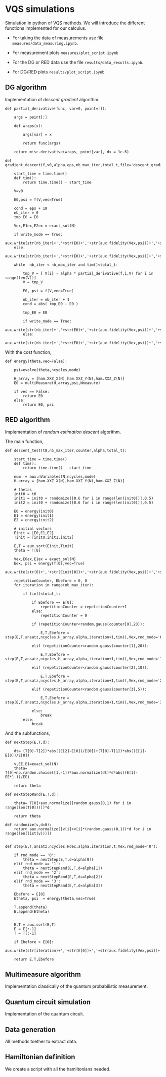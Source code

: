 # VQS simulations
Simulation in python of VQS methods. We will introduce the different functions implemented for our calculus.

* For taking the data of measurements use file `measures/data_measuring.ipynb`.
* For measurement plots `measures/plot_script.ipynb`

* For the DG or RED data use the file `results/data_results.ipynb`.
* For DG/RED plots `results/plot_script.ipynb`

## DG algorithm 
Implementation of *descent gradient* algorithm.

```
def partial_derivative(func, var=0, point=[]):
    
    args = point[:]
    
    def wraps(x):
        
        args[var] = x
        
        return func(args)
    
    return misc.derivative(wraps, point[var], dx = 1e-6)

def gradient_descent(f,v0,alpha,eps,nb_max_iter,total_t,file='descent_gradient',write_mode=False):
    
    start_time = time.time()
    def tim():
        return time.time() - start_time
    
    V=v0

    E0,psi = f(V,vec=True)

    cond = eps + 10
    nb_iter = 0 
    tmp_E0 = E0
    
    Vex,E1ex,E2ex = exact_sol(N)
    
    if write_mode == True:
        aux.write(str(nb_iter)+','+str(E0)+','+str(aux.fidelity(Vex,psi))+','+str(tim())+','+str(mode),file,path)
    else:
        aux.write(str(nb_iter)+','+str(E0)+','+str(aux.fidelity(Vex,psi))+','+str(tim()),file,path)
    
    while  nb_iter < nb_max_iter and tim()<total_t:
        
        tmp_V = [ V[i] - alpha * partial_derivative(f,i,V) for i in range(len(V))]
        V = tmp_V

        E0, psi = f(V,vec=True)

        nb_iter = nb_iter + 1
        cond = abs( tmp_E0 - E0 )
        
        tmp_E0 = E0
        
        if write_mode == True:
            aux.write(str(nb_iter)+','+str(E0)+','+str(aux.fidelity(Vex,psi))+','+str(tim())+','+str(mode),file,path)
        else:
            aux.write(str(nb_iter)+','+str(E0)+','+str(aux.fidelity(Vex,psi))+','+str(tim()),file,path)
```
With the cost function,

```
def energy(theta,vec=False):
    
    psi=evolve(theta,ncycles,mode)
    
    H_array = [ham.XXZ_X(N),ham.XXZ_Y(N),ham.XXZ_Z(N)]
    E0 = multiMeasure(H_array,psi,Nmeasure)
    
    if vec == False:
        return E0
    else:
        return E0, psi
```

## RED algorithm 
Implementation of *random estimation descent* algorithm.

The main function,

```
def descent_test(t0,nb_max_iter,counter,alpha,total_t):
    
    start_time = time.time()
    def tim():
        return time.time() - start_time

    num  = aux.nVariables(N,ncycles,mode)
    H_array = [ham.XXZ_X(N),ham.XXZ_Y(N),ham.XXZ_Z(N)]

    # thetas
    init0 = t0  
    init1 = init0 + randomize([0.6 for i in range(len(init0))],0.5)
    init2 = init0 + randomize([0.6 for i in range(len(init0))],0.5)

    E0 = energy(init0)
    E1 = energy(init1)
    E2 = energy(init2)

    # initial vectors
    Einit = [E0,E1,E2]
    Tinit = [init0,init1,init2]

    E,T = aux.sort(Einit,Tinit)
    theta = T[0]
    
    Vex,E0ex,E1ex = exact_sol(N)
    Eex, psi = energy(T[0],vec=True)
    aux.write(str(0)+','+str(Einit[0])+','+str(aux.fidelity(Vex,psi))+','+str(tim()),'random_estimation_descent',path)

    repetitionCounter, Ebefore = 0, 0
    for iteration in range(nb_max_iter):
        
        if tim()<total_t:
            
            if Ebefore == E[0]:
                repetitionCounter = repetitionCounter+1   
            else:
                repetitionCounter = 0

            if (repetitionCounter<random.gauss(counter[0],20)):

                E,T,Ebefore = step(E,T,ansatz,ncycles,H_array,alpha,iteration+1,tim(),Vex,rnd_mode='0')

            elif (repetitionCounter<random.gauss(counter[1],20)):

                E,T,Ebefore = step(E,T,ansatz,ncycles,H_array,alpha,iteration+1,tim(),Vex,rnd_mode='1') 

            elif (repetitionCounter<random.gauss(counter[2],10)):

                E,T,Ebefore = step(E,T,ansatz,ncycles,H_array,alpha,iteration+1,tim(),Vex,rnd_mode='2') 

            elif (repetitionCounter<random.gauss(counter[3],5)):

                E,T,Ebefore = step(E,T,ansatz,ncycles,H_array,alpha,iteration+1,tim(),Vex,rnd_mode='3') 

            else:
                break
        else:
            break
```
And the subfunctions,
```
def nextStep(E,T,d):

    dt= (T[0]-T[2])*abs((E[2]-E[0])/E[0])+(T[0]-T[1])*abs((E[1]-E[0])/E[0])

    v,EE,E1=exact_sol(N)
    theta= T[0]+np.random.choice([1,-1])*aux.normalize(dt)*d*abs((E[1]-EE*1.1)/EE)

    return theta

def nextStepRand(E,T,d):

    theta= T[0]+aux.normalize([random.gauss(0,1) for i in range(len(T[0]))])*d

    return theta

def randomize(v,d=0):
    return aux.normalize([v[i]+v[i]*(random.gauss(0,1))*d for i in range(len(list(v)))])


def step(E,T,ansatz,ncycles,Hdec,alpha,iteration,t,Vex,rnd_mode='0'):

    if rnd_mode == '0':
        theta = nextStep(E,T,d=alpha[0])
    elif rnd_mode == '1':
        theta = nextStepRand(E,T,d=alpha[1])
    elif rnd_mode == '2':
        theta = nextStepRand(E,T,d=alpha[2])
    elif rnd_mode == '3':
        theta = nextStepRand(E,T,d=alpha[3])

    Ebefore = E[0]
    Etheta, psi  = energy(theta,vec=True)
    
    T.append(theta)
    E.append(Etheta)


    E,T = aux.sort(E,T)
    E = E[:-1]
    T = T[:-1] 
    
    if Ebefore > E[0]:
        aux.write(str(iteration)+','+str(E[0])+','+str(aux.fidelity(Vex,psi))+','+str(t),'random_estimation_descent',path)
        
    return E,T,Ebefore
```

## Multimeasure algorithm
Implementation classically of the quantum probabilistic measurement.

## Quantum circuit simulation
Implementation of the quantum circuit.

## Data generation
All methods toether to extract data.

## Hamiltonian definition
We create a script with all the hamiltonians needed.
